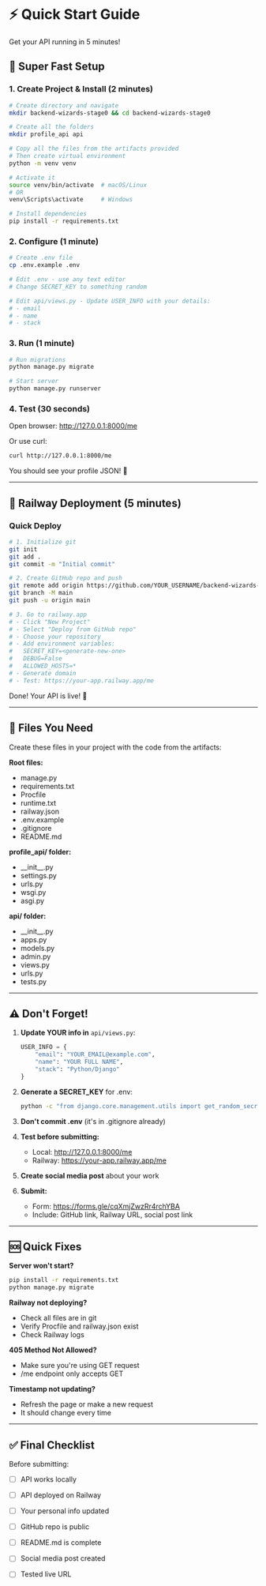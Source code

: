 # ⚡ Quick Start Guide

Get your API running in 5 minutes!

## 🚀 Super Fast Setup

### 1. Create Project & Install (2 minutes)

```bash
# Create directory and navigate
mkdir backend-wizards-stage0 && cd backend-wizards-stage0

# Create all the folders
mkdir profile_api api

# Copy all the files from the artifacts provided
# Then create virtual environment
python -m venv venv

# Activate it
source venv/bin/activate  # macOS/Linux
# OR
venv\Scripts\activate     # Windows

# Install dependencies
pip install -r requirements.txt
```

### 2. Configure (1 minute)

```bash
# Create .env file
cp .env.example .env

# Edit .env - use any text editor
# Change SECRET_KEY to something random

# Edit api/views.py - Update USER_INFO with your details:
# - email
# - name  
# - stack
```

### 3. Run (1 minute)

```bash
# Run migrations
python manage.py migrate

# Start server
python manage.py runserver
```

### 4. Test (30 seconds)

Open browser: http://127.0.0.1:8000/me

Or use curl:
```bash
curl http://127.0.0.1:8000/me
```

You should see your profile JSON! 🎉

---

## 🚂 Railway Deployment (5 minutes)

### Quick Deploy

```bash
# 1. Initialize git
git init
git add .
git commit -m "Initial commit"

# 2. Create GitHub repo and push
git remote add origin https://github.com/YOUR_USERNAME/backend-wizards-stage0.git
git branch -M main
git push -u origin main

# 3. Go to railway.app
# - Click "New Project"
# - Select "Deploy from GitHub repo"
# - Choose your repository
# - Add environment variables:
#   SECRET_KEY=<generate-new-one>
#   DEBUG=False
#   ALLOWED_HOSTS=*
# - Generate domain
# - Test: https://your-app.railway.app/me
```

Done! Your API is live! 🎊

---

## 📝 Files You Need

Create these files in your project with the code from the artifacts:

**Root files:**
- manage.py
- requirements.txt
- Procfile
- runtime.txt
- railway.json
- .env.example
- .gitignore
- README.md

**profile_api/ folder:**
- \_\_init\_\_.py
- settings.py
- urls.py
- wsgi.py
- asgi.py

**api/ folder:**
- \_\_init\_\_.py
- apps.py
- models.py
- admin.py
- views.py
- urls.py
- tests.py

---

## ⚠️ Don't Forget!

1. **Update YOUR info in** `api/views.py`:
   ```python
   USER_INFO = {
       "email": "YOUR_EMAIL@example.com",
       "name": "YOUR FULL NAME",
       "stack": "Python/Django"
   }
   ```

2. **Generate a SECRET_KEY** for .env:
   ```bash
   python -c "from django.core.management.utils import get_random_secret_key; print(get_random_secret_key())"
   ```

3. **Don't commit .env** (it's in .gitignore already)

4. **Test before submitting:**
   - Local: http://127.0.0.1:8000/me
   - Railway: https://your-app.railway.app/me

5. **Create social media post** about your work

6. **Submit:**
   - Form: https://forms.gle/cqXmjZwzRr4rchYBA
   - Include: GitHub link, Railway URL, social post link

---

## 🆘 Quick Fixes

**Server won't start?**
```bash
pip install -r requirements.txt
python manage.py migrate
```

**Railway not deploying?**
- Check all files are in git
- Verify Procfile and railway.json exist
- Check Railway logs

**405 Method Not Allowed?**
- Make sure you're using GET request
- /me endpoint only accepts GET

**Timestamp not updating?**
- Refresh the page or make a new request
- It should change every time

---

## ✅ Final Checklist

Before submitting:
- [ ] API works locally
- [ ] API deployed on Railway
- [ ] Your personal info updated
- [ ] GitHub repo is public
- [ ] README.md is complete
- [ ] Social media post created
- [ ] Tested live URL


